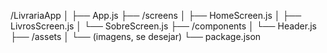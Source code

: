 /LivrariaApp
│
├── App.js
├── /screens
│   ├── HomeScreen.js
│   ├── LivrosScreen.js
│   └── SobreScreen.js
├── /components
│   └── Header.js
├── /assets
│   └── (imagens, se desejar)
└── package.json
